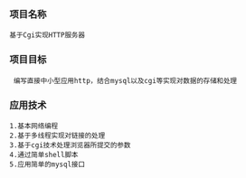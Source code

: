 ### 项目名称
    基于Cgi实现HTTP服务器
### 项目目标
     编写直接中小型应用http，结合mysql以及cgi等实现对数据的存储和处理
### 应用技术
    1.基本网络编程 
    2.基于多线程实现对链接的处理
    3.基于cgi技术处理浏览器所提交的参数
    4.通过简单shell脚本
    5.应用简单的mysql接口
    
